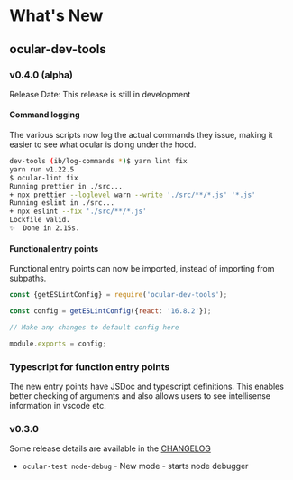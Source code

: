 # What's New

## ocular-dev-tools

### v0.4.0 (alpha)

Release Date: This release is still in development

#### Command logging

The various scripts now log the actual commands they issue, making it easier
to see what ocular is doing under the hood.

```sh
dev-tools (ib/log-commands *)$ yarn lint fix
yarn run v1.22.5
$ ocular-lint fix
Running prettier in ./src...
+ npx prettier --loglevel warn --write './src/**/*.js' '*.js'
Running eslint in ./src...
+ npx eslint --fix './src/**/*.js'
Lockfile valid.
✨  Done in 2.15s.
```

#### **Functional entry points**

Functional entry points can now be imported, instead of importing from subpaths.

```js
const {getESLintConfig} = require('ocular-dev-tools');

const config = getESLintConfig({react: '16.8.2'});

// Make any changes to default config here

module.exports = config;
```

### **Typescript for function entry points**

The new entry points have JSDoc and typescript definitions. This enables
better checking of arguments and also allows users to see intellisense
information in vscode etc.


### v0.3.0

Some release details are available in the [CHANGELOG](https://github.com/uber-web/ocular/blob/master/modules/dev-tools/CHANGELOG.md)

- `ocular-test node-debug` - New mode - starts node debugger
